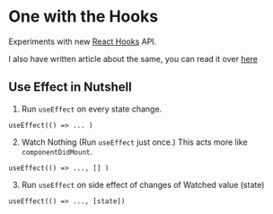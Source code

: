 # One with the Hooks

Experiments with new [React Hooks](https://reactjs.org/docs/hooks-intro.html) API.

I also have written article about the same, you can read it over [here](https://medium.com/@MiSandipNirmal/getting-started-with-react-hooks-f0b5c1e3e0e7)

## Use Effect in Nutshell

1. Run `useEffect` on every state change.

```
useEffect(() => ... )
```

2. Watch Nothing (Run `useEffect` just once.) This acts more like `componentDidMount`.

```
useEffect(() => ..., [] )
```

3. Run `useEffect` on side effect of changes of Watched value (state)

```
useEffect(() => ..., [state])
```
